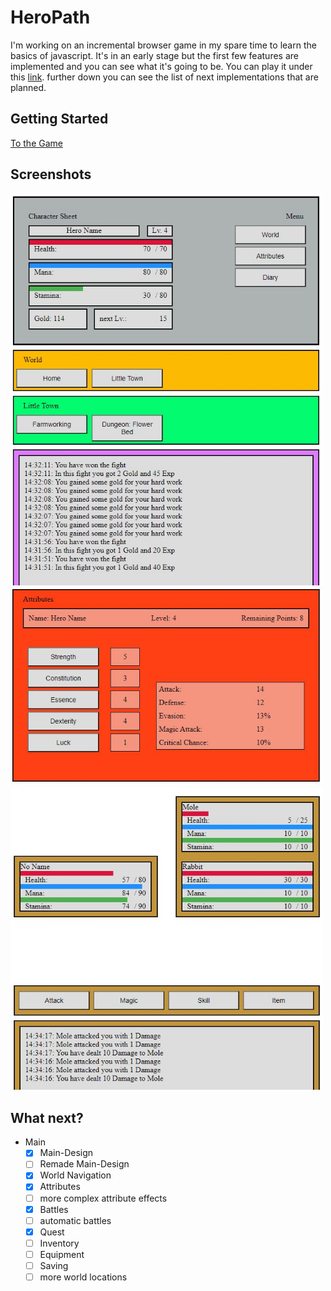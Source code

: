 # HeroPath

I'm working on an incremental browser game in my spare time to learn the basics of javascript. It's in an early stage but the first few features are implemented and you can see what it's going to be. You can play it under this [link](winchesterop.github.io/heropath/). further down you can see the list of next implementations that are planned.


## Getting Started

[To the Game](winchesterop.github.io/heropath/)


## Screenshots

<img src="img/world_menue.jpg" width=500>
<img src="img/attribute_menue.jpg" width=500>
<img src="img/battle_menue.jpg" width=500>

## What next?


- Main
  - [x] Main-Design
  - [ ] Remade Main-Design
  - [x] World Navigation
  - [x] Attributes
  - [ ] more complex attribute effects
  - [x] Battles
  - [ ] automatic battles
  - [x] Quest 
  - [ ] Inventory
  - [ ] Equipment
  - [ ] Saving
  - [ ] more world locations
